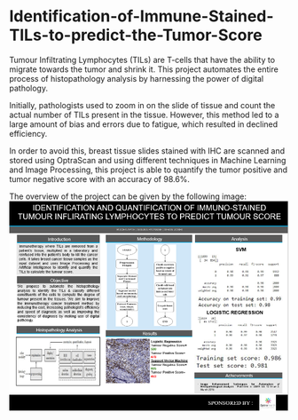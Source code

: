 # Identification-of-Immune-Stained-TILs-to-predict-the-Tumor-Score

Tumour Infiltrating Lymphocytes (TILs) are T-cells that have the ability to migrate towards the tumor and shrink it. This project automates the entire process of histopathology analysis by harnessing the power of digital pathology.

Initially, pathologists used to zoom in on the slide of tissue and count the actual number of TILs present in the tissue. However, this method led to a large amount of bias and errors due to fatigue, which resulted in declined efficiency.

In order to avoid this, breast tissue slides stained with IHC are scanned and stored using OptraScan and using different techniques in Machine Learning and Image Processing, this project is able to quantify the tumor positive and tumor negative score with an accuracy of 98.6%.

The overview of the project can be given by the following image:
![](Image.PNG)
